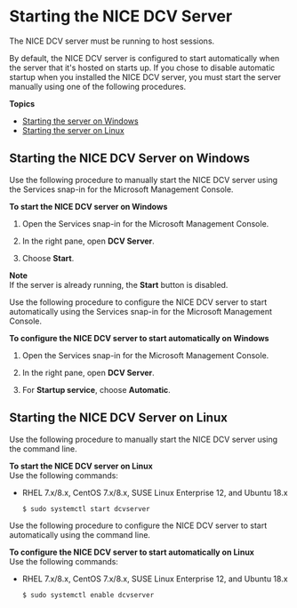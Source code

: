 # Starting the NICE DCV Server<a name="manage-start"></a>

The NICE DCV server must be running to host sessions\.

By default, the NICE DCV server is configured to start automatically when the server that it's hosted on starts up\. If you chose to disable automatic startup when you installed the NICE DCV server, you must start the server manually using one of the following procedures\.

**Topics**
+ [Starting the server on Windows](#manage-start-windows)
+ [Starting the server on Linux](#manage-start-linux)

## Starting the NICE DCV Server on Windows<a name="manage-start-windows"></a>

Use the following procedure to manually start the NICE DCV server using the Services snap\-in for the Microsoft Management Console\.

**To start the NICE DCV server on Windows**

1. Open the Services snap\-in for the Microsoft Management Console\.

1. In the right pane, open **DCV Server**\.

1. Choose **Start**\.

**Note**  
If the server is already running, the **Start** button is disabled\.

Use the following procedure to configure the NICE DCV server to start automatically using the Services snap\-in for the Microsoft Management Console\.

**To configure the NICE DCV server to start automatically on Windows**

1. Open the Services snap\-in for the Microsoft Management Console\.

1. In the right pane, open **DCV Server**\.

1. For **Startup service**, choose **Automatic**\.

## Starting the NICE DCV Server on Linux<a name="manage-start-linux"></a>

Use the following procedure to manually start the NICE DCV server using the command line\.

**To start the NICE DCV server on Linux**  
Use the following commands:
+ RHEL 7\.x/8\.x, CentOS 7\.x/8\.x, SUSE Linux Enterprise 12, and Ubuntu 18\.x

  ```
  $ sudo systemctl start dcvserver
  ```

Use the following procedure to configure the NICE DCV server to start automatically using the command line\.

**To configure the NICE DCV server to start automatically on Linux**  
Use the following commands:
+ RHEL 7\.x/8\.x, CentOS 7\.x/8\.x, SUSE Linux Enterprise 12, and Ubuntu 18\.x

  ```
  $ sudo systemctl enable dcvserver
  ```